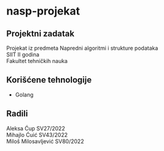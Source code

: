 # nasp-projekat



## Projektni zadatak

Projekat iz predmeta Napredni algoritmi i strukture podataka\
SIIT II godina\
Fakultet tehničkih nauka

## Korišćene tehnologije

- Golang

## Radili

Aleksa Ćup SV27/2022\
Mihajlo Ćuić SV43/2022\
Miloš Milosavljević SV80/2022
